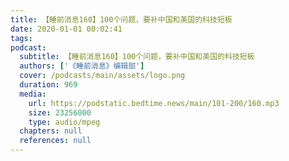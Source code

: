 ```yaml
---
title: 【睡前消息160】100个问题，要补中国和美国的科技短板
date: 2020-01-01 00:02:41
tags:
podcast:
  subtitle: 【睡前消息160】100个问题，要补中国和美国的科技短板
  authors: ['《睡前消息》编辑部']
  cover: /podcasts/main/assets/logo.png
  duration: 969
  media:
    url: https://podstatic.bedtime.news/main/101-200/160.mp3
    size: 23256000
    type: audio/mpeg
  chapters: null
  references: null
---
```

